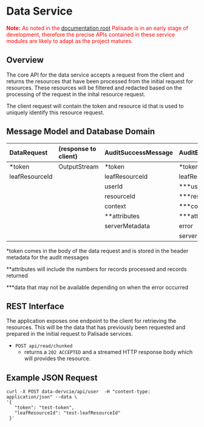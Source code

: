 <!---
Copyright 2018-2021 Crown Copyright

Licensed under the Apache License, Version 2.0 (the "License");
you may not use this file except in compliance with the License.
You may obtain a copy of the License at

  http://www.apache.org/licenses/LICENSE-2.0

Unless required by applicable law or agreed to in writing, software
distributed under the License is distributed on an "AS IS" BASIS,
WITHOUT WARRANTIES OR CONDITIONS OF ANY KIND, either express or implied.
See the License for the specific language governing permissions and
limitations under the License.
--->
# Data Service

<span style="color:red">**Note:** As noted in the [documentation root](../README.md) Palisade is in an early stage of development, therefore the precise APIs contained in these service modules are likely to adapt as the project matures.</span>

## Overview

The core API for the data service accepts a request from the client and returns the resources that have been processed from the initial request for resources.  These resources will be filtered and redacted based on the processing of the request in the inital resource request.

The client request will contain the token and resource id that is used to uniquely identify this resource request.


## Message Model and Database Domain

| DataRequest     | (response to client)   | AuditSuccessMessage  | AuditErrorMessage |
|:----------------|:-----------------------|:---------------------|:------------------|
| *token          | OutputStream           | *token               | *token            | 
| leafResourceId  |                        | leafResourceId       | leafResourceId    |  
|                 |                        | userId               | ***userId         |
|                 |                        | resourceId           | ***resourceId     |
|                 |                        | context              | ***context        | 
|                 |                        | **attributes         | ***attributes     |
|                 |                        | serverMetadata       | error             |
|                 |                        |                      | serverMetadata    |
  
*token comes in the body of the data request and is stored in the header metadata for the audit messages

**attributes will include the numbers for records processed and records returned

***data that may not be available depending on when the error occurred

## REST Interface

The application exposes one endpoint to the client for retrieving the resources. This will be the data that has previously 
been requested and prepared in the initial request to Palisade services. 
* `POST api/read/chunked`
    - returns a `202 ACCEPTED` and a streamed HTTP response body which will provides the resource.

## Example JSON Request
```
curl -X POST data-dervcie/api/user  -H "content-type: application/json" --data \
'{
   "token": "test-token",
   "leafResourceId": "test-leafResourceId"
 }'
```

  
